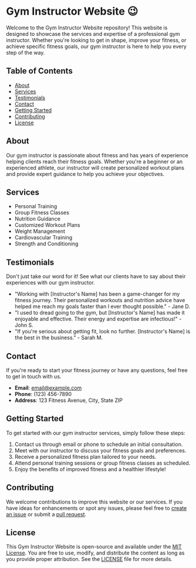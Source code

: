 # Gym Instructor Website :wink:

Welcome to the Gym Instructor Website repository! This website is designed to showcase the services and expertise of a professional gym instructor. Whether you're looking to get in shape, improve your fitness, or achieve specific fitness goals, our gym instructor is here to help you every step of the way.

## Table of Contents

- [About](#about)
- [Services](#services)
- [Testimonials](#testimonials)
- [Contact](#contact)
- [Getting Started](#getting-started)
- [Contributing](#contributing)
- [License](#license)

## About

Our gym instructor is passionate about fitness and has years of experience helping clients reach their fitness goals. Whether you're a beginner or an experienced athlete, our instructor will create personalized workout plans and provide expert guidance to help you achieve your objectives.

## Services

- Personal Training
- Group Fitness Classes
- Nutrition Guidance
- Customized Workout Plans
- Weight Management
- Cardiovascular Training
- Strength and Conditioning

## Testimonials

Don't just take our word for it! See what our clients have to say about their experiences with our gym instructor.

- "Working with [Instructor's Name] has been a game-changer for my fitness journey. Their personalized workouts and nutrition advice have helped me reach my goals faster than I ever thought possible." - Jane D.
- "I used to dread going to the gym, but [Instructor's Name] has made it enjoyable and effective. Their energy and expertise are infectious!" - John S.
- "If you're serious about getting fit, look no further. [Instructor's Name] is the best in the business." - Sarah M.

## Contact

If you're ready to start your fitness journey or have any questions, feel free to get in touch with us.

- **Email**: [email@example.com](mailto:email@example.com)
- **Phone**: (123) 456-7890
- **Address**: 123 Fitness Avenue, City, State ZIP

## Getting Started

To get started with our gym instructor services, simply follow these steps:

1. Contact us through email or phone to schedule an initial consultation.
2. Meet with our instructor to discuss your fitness goals and preferences.
3. Receive a personalized fitness plan tailored to your needs.
4. Attend personal training sessions or group fitness classes as scheduled.
5. Enjoy the benefits of improved fitness and a healthier lifestyle!

## Contributing

We welcome contributions to improve this website or our services. If you have ideas for enhancements or spot any issues, please feel free to [create an issue](https://github.com/your-repo/issues) or submit a [pull request](https://github.com/your-repo/pulls).

## License

This Gym Instructor Website is open-source and available under the [MIT License](LICENSE). You are free to use, modify, and distribute the content as long as you provide proper attribution. See the [LICENSE](LICENSE) file for more details.
